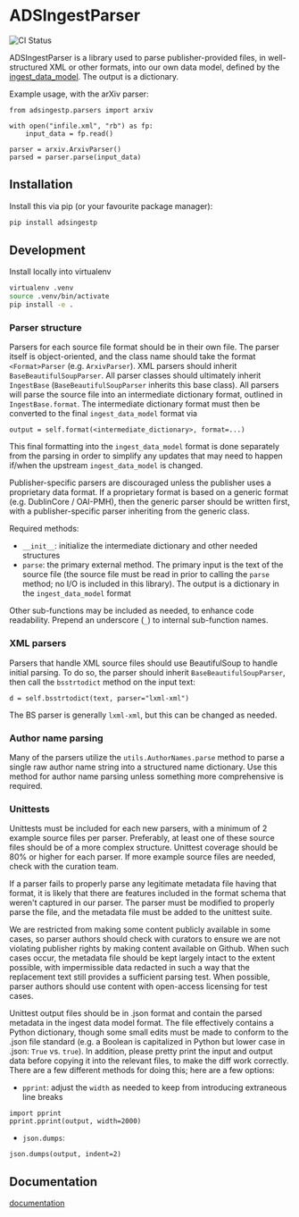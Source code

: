 # ADSIngestParser

<p align="center">

![CI Status](https://github.com/adsabs/ADSIngestParser/actions/workflows/ci.yml/badge.svg)

  <!--
  <a href="https://codecov.io/gh/adsabs/adsingestp">
    <img src="https://img.shields.io/codecov/c/github/adsabs/ADSIngestParser.svg?logo=codecov&logoColor=fff&style=flat-square" alt="Test coverage percentage">
  </a>
  //-->
</p>

ADSIngestParser is a library used to parse publisher-provided files, in well-structured XML or other formats, into our own data model, defined by the [ingest_data_model](https://github.com/adsabs/ingest_data_model). The output is a dictionary.

Example usage, with the arXiv parser:
```
from adsingestp.parsers import arxiv

with open("infile.xml", "rb") as fp:
    input_data = fp.read()

parser = arxiv.ArxivParser()
parsed = parser.parse(input_data)
```


## Installation

Install this via pip (or your favourite package manager):

```bash
pip install adsingestp
```

## Development

Install locally into virtualenv

```bash
virtualenv .venv
source .venv/bin/activate
pip install -e .
```

### Parser structure
Parsers for each source file format should be in their own file. The parser itself is object-oriented, and the class name should take the format `<Format>Parser` (e.g. `ArxivParser`). XML parsers should inherit `BaseBeautifulSoupParser`. All parser classes should ultimately inherit `IngestBase` (`BaseBeautifulSoupParser` inherits this base class). All parsers will parse the source file into an intermediate dictionary format, outlined in `IngestBase.format`. The intermediate dictionary format must then be converted to the final `ingest_data_model` format via

```output = self.format(<intermediate_dictionary>, format=...)```

This final formatting into the `ingest_data_model` format is done separately from the parsing in order to simplify any updates that may need to happen if/when the upstream `ingest_data_model` is changed.

Publisher-specific parsers are discouraged unless the publisher uses a proprietary data format. If a proprietary format is based on a generic format (e.g. DublinCore / OAI-PMH), then the generic parser should be written first, with a publisher-specific parser inheriting from the generic class.

Required methods:
* `__init__`: initialize the intermediate dictionary and other needed structures
* `parse`: the primary external method. The primary input is the text of the source file (the source file must be read in prior to calling the `parse` method; no I/O is included in this library). The output is a dictionary in the `ingest_data_model` format

Other sub-functions may be included as needed, to enhance code readability. Prepend an underscore (`_`) to internal sub-function names.

### XML parsers
Parsers that handle XML source files should use BeautifulSoup to handle initial parsing. To do so, the parser should inherit `BaseBeautifulSoupParser`, then call the `bsstrtodict` method on the input text:

```d = self.bsstrtodict(text, parser="lxml-xml")```

The BS parser is generally `lxml-xml`, but this can be changed as needed.

### Author name parsing
Many of the parsers utilize the `utils.AuthorNames.parse` method to parse a single raw author name string into a structured name dictionary. Use this method for author name parsing unless something more comprehensive is required.

### Unittests
Unittests must be included for each new parsers, with a minimum of 2 example source files per parser. Preferably, at least one of these source files should be of a more complex structure. Unittest coverage should be 80% or higher for each parser. If more example source files are needed, check with the curation team.

If a parser fails to properly parse any legitimate metadata file having that format, it is likely that there are features included in the format schema that weren't captured in our parser. The parser must be modified to properly parse the file, and the metadata file must be added to the unittest suite.

We are restricted from making some content publicly available in some cases, so parser authors should check with curators to ensure we are not violating publisher rights by making content available on Github. When such cases occur, the metadata file should be kept largely intact to the extent possible, with impermissible data redacted in such a way that the replacement text still provides a sufficient parsing test. When possible, parser authors should use content with open-access licensing for test cases.

Unittest output files should be in .json format and contain the parsed metadata in the ingest data model format. The file effectively contains a Python dictionary, though some small edits must be made to conform to the .json file standard (e.g. a Boolean is capitalized in Python but lower case in .json: `True` vs. `true`). In addition, please pretty print the input and output data before copying it into the relevant files, to make the diff work correctly. There are a few different methods for doing this; here are a few options:

* `pprint`: adjust the `width` as needed to keep from introducing extraneous line breaks

```
import pprint
pprint.pprint(output, width=2000)
```

* `json.dumps`:

```
json.dumps(output, indent=2)
```

## Documentation

[documentation](https://adsingestp.readthedocs.io)
